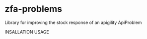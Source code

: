 # zfa-problems
Library for improving the stock response of an apigility ApiProblem

INSALLATION
USAGE

